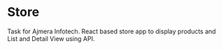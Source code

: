# Store
Task for Ajmera Infotech. React based store app to display products and List and Detail View using API.
